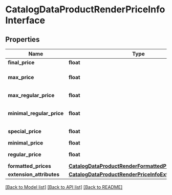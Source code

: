 # CatalogDataProductRenderPriceInfoInterface

## Properties
Name | Type | Description | Notes
------------ | ------------- | ------------- | -------------
**final_price** | **float** | Final price | 
**max_price** | **float** | Max price of a product | 
**max_regular_price** | **float** | Max regular price | 
**minimal_regular_price** | **float** | Minimal regular price | 
**special_price** | **float** | Special price | 
**minimal_price** | **float** |  | 
**regular_price** | **float** | Regular price | 
**formatted_prices** | [**CatalogDataProductRenderFormattedPriceInfoInterface**](CatalogDataProductRenderFormattedPriceInfoInterface.md) |  | 
**extension_attributes** | [**CatalogDataProductRenderPriceInfoExtensionInterface**](CatalogDataProductRenderPriceInfoExtensionInterface.md) |  | [optional] 

[[Back to Model list]](../README.md#documentation-for-models) [[Back to API list]](../README.md#documentation-for-api-endpoints) [[Back to README]](../README.md)


